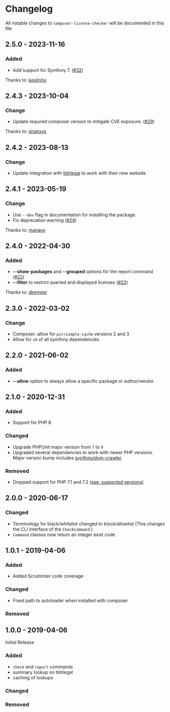 # Changelog

All notable changes to `composer-license-checker` will be documented in this file

## 2.5.0 - 2023-11-16

### Added

- Add support for Symfony 7. ([#32](https://github.com/dominikb/composer-license-checker/pull/32))

Thanks to: [keulinho](https://github.com/keulinho)

## 2.4.3 - 2023-10-04

### Change

- Update required composer version to mitigate CVE exposure. ([#29](https://github.com/dominikb/composer-license-checker/pull/29))

Thanks to:  [phansys](https://github.com/phansys)

## 2.4.2 - 2023-08-13

### Change

- Update integration with [tldrlegal](https://www.tldrlegal.com/) to work with their new website.

## 2.4.1 - 2023-05-19

### Change

- Use `--dev` flag in documentation for installing the package.
- Fix deprecation warning ([#24](https://github.com/dominikb/composer-license-checker/pull/24))

Thanks to: [manavo](https://github.com/manavo)

## 2.4.0 - 2022-04-30

### Added
- __--show-packages__ and __--grouped__ options for the report command ([#22](https://github.com/dominikb/composer-license-checker/pull/22))
- __--filter__ to restrict queried and displayed licenses ([#22](https://github.com/dominikb/composer-license-checker/pull/22))

Thanks to: [dkemper](https://github.com/dkemper)

## 2.3.0 - 2022-03-02

### Change
- Composer: allow for `psr/simple-cache` versions 2 and 3
- Allow for `v6` of all symfony dependencies

## 2.2.0 - 2021-06-02

### Added
- __--allow__ option to always allow a specific package or author/vendor

## 2.1.0 - 2020-12-31

### Added
- Support for PHP 8

### Changed
- Upgrade PHPUnit major version from `7` to `9`
- Upgraded several dependencies to work with newer PHP versions. Major version bump includes [symfony/dom-crawler](https://github.com/symfony/dom-crawler).

### Removed
- Dropped support for PHP 7.1 and 7.2 [(see: supported versions)](https://www.php.net/supported-versions.php)

## 2.0.0 - 2020-06-17

### Changed
- Terminology for black/whitelist changed to block/allowlist (This changes the CLI interface of the `CheckCommand` )
- `Command` classes now return an integer exist code

## 1.0.1 - 2019-04-06

### Added
- Added Scrutinizer code coverage

### Changed
- Fixed path to autoloader when installed with composer

### Removed

## 1.0.0 - 2019-04-06

Initial Release

### Added
- `check` and `report` commands
- summary lookup on tldrlegal
- caching of lookups

### Changed

### Removed
